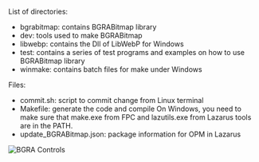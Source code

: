 List of directories:
- bgrabitmap: contains BGRABitmap library
- dev: tools used to make BGRABitmap
- libwebp: contains the Dll of LibWebP for Windows
- test: contains a series of test programs and examples on how to use BGRABitmap library
- winmake: contains batch files for make under Windows

Files:
- commit.sh: script to commit change from Linux terminal
- Makefile: generate the code and compile
    On Windows, you need to make sure that make.exe from FPC and lazutils.exe from Lazarus tools are in the PATH.
- update_BGRABitmap.json: package information for OPM in Lazarus

![BGRA Controls](https://raw.githubusercontent.com/bgrabitmap/bgrabitmap/master/bgrabitmap.jpg)